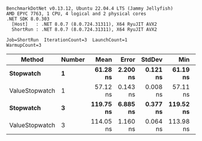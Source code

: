 ```

BenchmarkDotNet v0.13.12, Ubuntu 22.04.4 LTS (Jammy Jellyfish)
AMD EPYC 7763, 1 CPU, 4 logical and 2 physical cores
.NET SDK 8.0.303
  [Host]   : .NET 8.0.7 (8.0.724.31311), X64 RyuJIT AVX2
  ShortRun : .NET 8.0.7 (8.0.724.31311), X64 RyuJIT AVX2

Job=ShortRun  IterationCount=3  LaunchCount=1  
WarmupCount=3  

```
| Method         | Number | Mean      | Error    | StdDev   | Min       | Max       | Gen0   | Allocated |
|--------------- |------- |----------:|---------:|---------:|----------:|----------:|-------:|----------:|
| **Stopwatch**      | **1**      |  **61.28 ns** | **2.200 ns** | **0.121 ns** |  **61.19 ns** |  **61.42 ns** | **0.0005** |      **40 B** |
| ValueStopwatch | 1      |  57.12 ns | 0.143 ns | 0.008 ns |  57.11 ns |  57.12 ns |      - |         - |
| **Stopwatch**      | **3**      | **119.75 ns** | **6.885 ns** | **0.377 ns** | **119.52 ns** | **120.18 ns** | **0.0005** |      **40 B** |
| ValueStopwatch | 3      | 114.05 ns | 1.160 ns | 0.064 ns | 113.98 ns | 114.10 ns |      - |         - |
